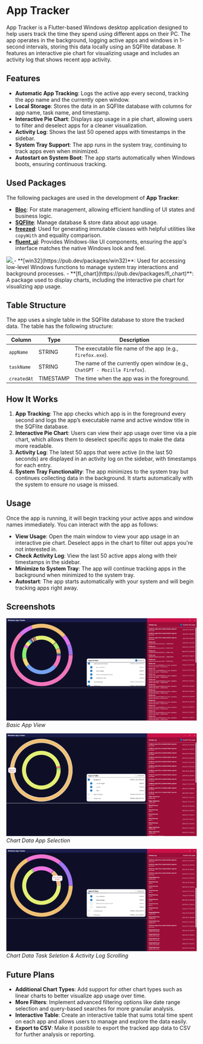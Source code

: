 # App Tracker

App Tracker is a Flutter-based Windows desktop application designed to help users track the time they spend using different apps on their PC. The app operates in the background, logging active apps and windows in 1-second intervals, storing this data locally using an SQFlite database. It features an interactive pie chart for visualizing usage and includes an activity log that shows recent app activity.

## Features

- **Automatic App Tracking**: Logs the active app every second, tracking the app name and the currently open window.
- **Local Storage**: Stores the data in an SQFlite database with columns for app name, task name, and timestamp.
- **Interactive Pie Chart**: Displays app usage in a pie chart, allowing users to filter and deselect apps for a cleaner visualization.
- **Activity Log**: Shows the last 50 opened apps with timestamps in the sidebar.
- **System Tray Support**: The app runs in the system tray, continuing to track apps even when minimized.
- **Autostart on System Boot**: The app starts automatically when Windows boots, ensuring continuous tracking.

## Used Packages

The following packages are used in the development of **App Tracker**:

- **[Bloc](https://pub.dev/packages/bloc)**: For state management, allowing efficient handling of UI states and business logic.
- **[SQFlite](https://pub.dev/packages/sqflite)**: Manage database & store data about app usage.
- **[freezed](https://pub.dev/packages/freezed)**: Used for generating immutable classes with helpful utilities like `copyWith` and equality comparison.
- **[fluent_ui](https://pub.dev/packages/fluent_ui)**: Provides Windows-like UI components, ensuring the app's interface matches the native Windows look and feel.
<a title="Made with Fluent Design" href="https://github.com/bdlukaa/fluent_ui">
  <img
    src="https://img.shields.io/badge/fluent-design-blue?style=flat-square&color=gray&labelColor=0078D7"
  />
</a>
- **[win32](https://pub.dev/packages/win32)**: Used for accessing low-level Windows functions to manage system tray interactions and background processes.
- **[fl_chart](https://pub.dev/packages/fl_chart)**: A package used to display charts, including the interactive pie chart for visualizing app usage.


## Table Structure

The app uses a single table in the SQFlite database to store the tracked data. The table has the following structure:

| Column      | Type      | Description                                                              |
| ----------- | --------- | ------------------------------------------------------------------------ |
| `appName`   | STRING    | The executable file name of the app (e.g., `firefox.exe`).                |
| `taskName`  | STRING    | The name of the currently open window (e.g., `ChatGPT - Mozilla Firefox`).|
| `createdAt` | TIMESTAMP | The time when the app was in the foreground.                             |

## How It Works

1. **App Tracking**: The app checks which app is in the foreground every second and logs the app’s executable name and active window title in the SQFlite database.
2. **Interactive Pie Chart**: Users can view their app usage over time via a pie chart, which allows them to deselect specific apps to make the data more readable.
3. **Activity Log**: The latest 50 apps that were active (in the last 50 seconds) are displayed in an activity log on the sidebar, with timestamps for each entry.
4. **System Tray Functionality**: The app minimizes to the system tray but continues collecting data in the background. It starts automatically with the system to ensure no usage is missed.

## Usage

Once the app is running, it will begin tracking your active apps and window names immediately. You can interact with the app as follows:

- **View Usage**: Open the main window to view your app usage in an interactive pie chart. Deselect apps in the chart to filter out apps you're not interested in.
- **Check Activity Log**: View the last 50 active apps along with their timestamps in the sidebar.
- **Minimize to System Tray**: The app will continue tracking apps in the background when minimized to the system tray.
- **Autostart**: The app starts automatically with your system and will begin tracking apps right away.

## Screenshots

![Pie Chart View](screenshots/s1.png)
*Basic App View*

![Activity Log](screenshots/s2.png)
*Chart Data App Selection*

![System Tray](screenshots/s3.png)
*Chart Data Task Seletion & Activity Log Scrolling*

## Future Plans

- **Additional Chart Types**: Add support for other chart types such as linear charts to better visualize app usage over time.
- **More Filters**: Implement advanced filtering options like date range selection and query-based searches for more granular analysis.
- **Interactive Table**: Create an interactive table that sums total time spent on each app and allows users to manage and explore the data easily.
- **Export to CSV**: Make it possible to export the tracked app data to CSV for further analysis or reporting.

